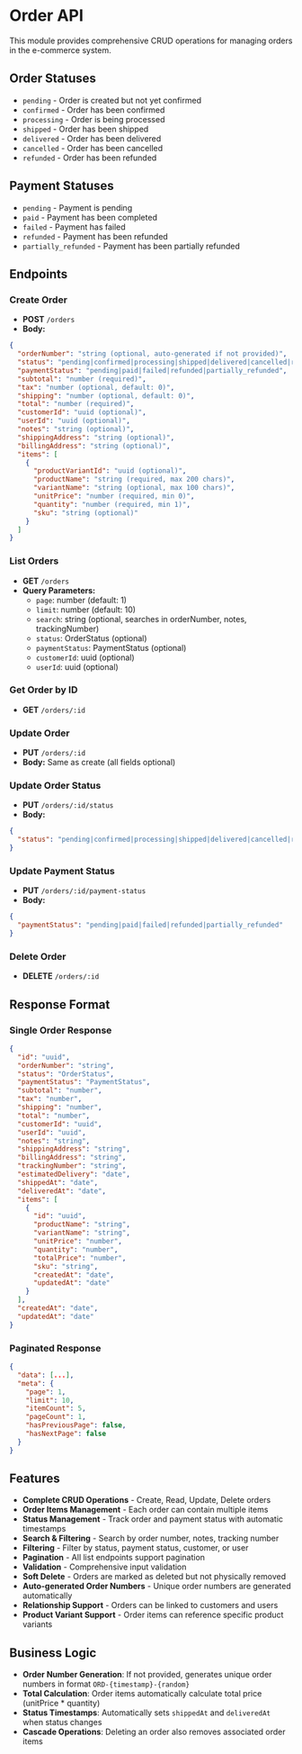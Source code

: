 # Order API

This module provides comprehensive CRUD operations for managing orders in the e-commerce system.

## Order Statuses

- `pending` - Order is created but not yet confirmed
- `confirmed` - Order has been confirmed
- `processing` - Order is being processed
- `shipped` - Order has been shipped
- `delivered` - Order has been delivered
- `cancelled` - Order has been cancelled
- `refunded` - Order has been refunded

## Payment Statuses

- `pending` - Payment is pending
- `paid` - Payment has been completed
- `failed` - Payment has failed
- `refunded` - Payment has been refunded
- `partially_refunded` - Payment has been partially refunded

## Endpoints

### Create Order
- **POST** `/orders`
- **Body:**
```json
{
  "orderNumber": "string (optional, auto-generated if not provided)",
  "status": "pending|confirmed|processing|shipped|delivered|cancelled|refunded",
  "paymentStatus": "pending|paid|failed|refunded|partially_refunded",
  "subtotal": "number (required)",
  "tax": "number (optional, default: 0)",
  "shipping": "number (optional, default: 0)",
  "total": "number (required)",
  "customerId": "uuid (optional)",
  "userId": "uuid (optional)",
  "notes": "string (optional)",
  "shippingAddress": "string (optional)",
  "billingAddress": "string (optional)",
  "items": [
    {
      "productVariantId": "uuid (optional)",
      "productName": "string (required, max 200 chars)",
      "variantName": "string (optional, max 100 chars)",
      "unitPrice": "number (required, min 0)",
      "quantity": "number (required, min 1)",
      "sku": "string (optional)"
    }
  ]
}
```

### List Orders
- **GET** `/orders`
- **Query Parameters:**
  - `page`: number (default: 1)
  - `limit`: number (default: 10)
  - `search`: string (optional, searches in orderNumber, notes, trackingNumber)
  - `status`: OrderStatus (optional)
  - `paymentStatus`: PaymentStatus (optional)
  - `customerId`: uuid (optional)
  - `userId`: uuid (optional)

### Get Order by ID
- **GET** `/orders/:id`

### Update Order
- **PUT** `/orders/:id`
- **Body:** Same as create (all fields optional)

### Update Order Status
- **PUT** `/orders/:id/status`
- **Body:**
```json
{
  "status": "pending|confirmed|processing|shipped|delivered|cancelled|refunded"
}
```

### Update Payment Status
- **PUT** `/orders/:id/payment-status`
- **Body:**
```json
{
  "paymentStatus": "pending|paid|failed|refunded|partially_refunded"
}
```

### Delete Order
- **DELETE** `/orders/:id`

## Response Format

### Single Order Response
```json
{
  "id": "uuid",
  "orderNumber": "string",
  "status": "OrderStatus",
  "paymentStatus": "PaymentStatus",
  "subtotal": "number",
  "tax": "number",
  "shipping": "number",
  "total": "number",
  "customerId": "uuid",
  "userId": "uuid",
  "notes": "string",
  "shippingAddress": "string",
  "billingAddress": "string",
  "trackingNumber": "string",
  "estimatedDelivery": "date",
  "shippedAt": "date",
  "deliveredAt": "date",
  "items": [
    {
      "id": "uuid",
      "productName": "string",
      "variantName": "string",
      "unitPrice": "number",
      "quantity": "number",
      "totalPrice": "number",
      "sku": "string",
      "createdAt": "date",
      "updatedAt": "date"
    }
  ],
  "createdAt": "date",
  "updatedAt": "date"
}
```

### Paginated Response
```json
{
  "data": [...],
  "meta": {
    "page": 1,
    "limit": 10,
    "itemCount": 5,
    "pageCount": 1,
    "hasPreviousPage": false,
    "hasNextPage": false
  }
}
```

## Features

- **Complete CRUD Operations** - Create, Read, Update, Delete orders
- **Order Items Management** - Each order can contain multiple items
- **Status Management** - Track order and payment status with automatic timestamps
- **Search & Filtering** - Search by order number, notes, tracking number
- **Filtering** - Filter by status, payment status, customer, or user
- **Pagination** - All list endpoints support pagination
- **Validation** - Comprehensive input validation
- **Soft Delete** - Orders are marked as deleted but not physically removed
- **Auto-generated Order Numbers** - Unique order numbers are generated automatically
- **Relationship Support** - Orders can be linked to customers and users
- **Product Variant Support** - Order items can reference specific product variants

## Business Logic

- **Order Number Generation**: If not provided, generates unique order numbers in format `ORD-{timestamp}-{random}`
- **Total Calculation**: Order items automatically calculate total price (unitPrice * quantity)
- **Status Timestamps**: Automatically sets `shippedAt` and `deliveredAt` when status changes
- **Cascade Operations**: Deleting an order also removes associated order items 